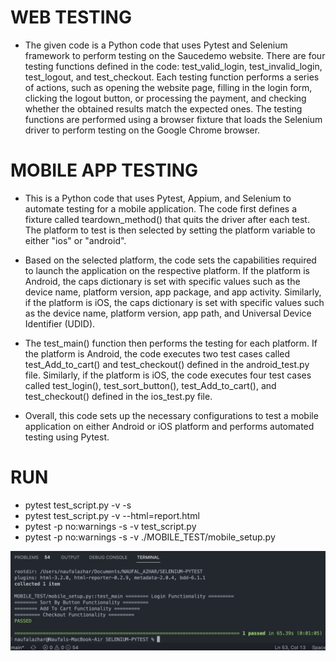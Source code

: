 # WEB TESTING
- The given code is a Python code that uses Pytest and Selenium framework to perform testing on the Saucedemo website. There are four testing functions defined in the code: test_valid_login, test_invalid_login, test_logout, and test_checkout. Each testing function performs a series of actions, such as opening the website page, filling in the login form, clicking the logout button, or processing the payment, and checking whether the obtained results match the expected ones. The testing functions are performed using a browser fixture that loads the Selenium driver to perform testing on the Google Chrome browser.

# MOBILE APP TESTING
- This is a Python code that uses Pytest, Appium, and Selenium to automate testing for a mobile application. The code first defines a fixture called teardown_method() that quits the driver after each test. The platform to test is then selected by setting the platform variable to either "ios" or "android".

- Based on the selected platform, the code sets the capabilities required to launch the application on the respective platform. If the platform is Android, the caps dictionary is set with specific values such as the device name, platform version, app package, and app activity. Similarly, if the platform is iOS, the caps dictionary is set with specific values such as the device name, platform version, app path, and Universal Device Identifier (UDID).

- The test_main() function then performs the testing for each platform. If the platform is Android, the code executes two test cases called test_Add_to_cart() and test_checkout() defined in the android_test.py file. Similarly, if the platform is iOS, the code executes four test cases called test_login(), test_sort_button(), test_Add_to_cart(), and test_checkout() defined in the ios_test.py file.

- Overall, this code sets up the necessary configurations to test a mobile application on either Android or iOS platform and performs automated testing using Pytest.

# RUN
- pytest test_script.py -v -s
- pytest test_script.py -v --html=report.html
- pytest -p no:warnings -s -v test_script.py
- pytest -p no:warnings -s -v ./MOBILE_TEST/mobile_setup.py

<img width="939" alt="Screenshot 2023-04-12 at 17 04 38" src="./assets/test.png">